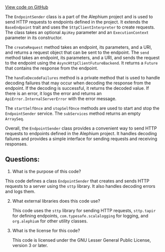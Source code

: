 [View code on GitHub](https://github.com/alephium/alephium/http/src/main/scala/org/alephium/http/EndpointSender.scala)

The `EndpointSender` class is a part of the Alephium project and is used to send HTTP requests to endpoints defined in the project. It extends the `BaseEndpoint` trait and uses the `SttpClientInterpreter` to create requests. The class takes an optional `ApiKey` parameter and an `ExecutionContext` parameter in its constructor.

The `createRequest` method takes an endpoint, its parameters, and a URI, and returns a request object that can be sent to the endpoint. The `send` method takes an endpoint, its parameters, and a URI, and sends the request to the endpoint using the `AsyncHttpClientFutureBackend`. It returns a `Future` that contains the response from the endpoint.

The `handleDecodeFailures` method is a private method that is used to handle decoding failures that may occur when decoding the response from the endpoint. If the decoding is successful, it returns the decoded value. If there is an error, it logs the error and returns an `ApiError.InternalServerError` with the error message.

The `startSelfOnce` and `stopSelfOnce` methods are used to start and stop the `EndpointSender` service. The `subServices` method returns an empty `ArraySeq`.

Overall, the `EndpointSender` class provides a convenient way to send HTTP requests to endpoints defined in the Alephium project. It handles decoding failures and provides a simple interface for sending requests and receiving responses.
## Questions: 
 1. What is the purpose of this code?
   
   This code defines a class `EndpointSender` that creates and sends HTTP requests to a server using the `sttp` library. It also handles decoding errors and logs them.

2. What external libraries does this code use?
   
   This code uses the `sttp` library for sending HTTP requests, `sttp.tapir` for defining endpoints, `com.typesafe.scalalogging` for logging, and `org.alephium` for other utility classes.

3. What is the license for this code?
   
   This code is licensed under the GNU Lesser General Public License, version 3 or later.